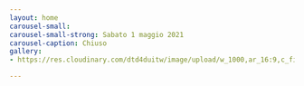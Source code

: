 ```yaml
---
layout: home
carousel-small: 
carousel-small-strong: Sabato 1 maggio 2021
carousel-caption: Chiuso
gallery:
- https://res.cloudinary.com/dtd4duitw/image/upload/w_1000,ar_16:9,c_fill,g_auto,e_sharpen/v1567253002/viterbo/70215721_1441918852613190_8315255086775271424_o.jpg

---
```

